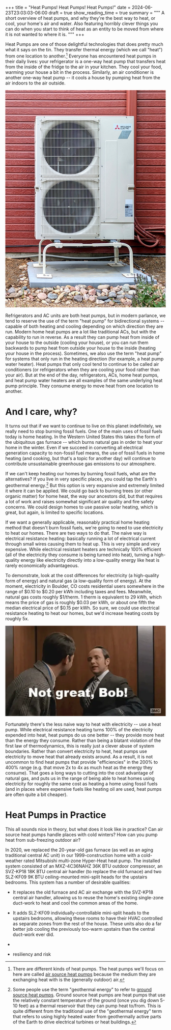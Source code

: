 +++
title = "Heat Pumps! Heat Pumps! Heat Pumps!"
date = 2024-06-23T23:03:03-06:00
draft = true
show_reading_time = true
summary = """
A short overview of heat pumps, and why they're the best way to heat,
or cool, your home's air and water. Also featuring horribly clever
things you can do when you start to think of heat as an entity to be
moved from where it is not wanted to where it is.
"""
+++

Heat Pumps are one of those delightful technologies that does pretty
much what it says on the tin. They transfer thermal energy (which we
call "heat") from one location to another.[^1] Everyone has
encountered heat pumps in their daily lives: your refrigerator is a
one-way heat pump that transfers heat from the inside of the fridge to
the air in your kitchen. They cool your food, warming your house a bit
in the process. Similarly, an air conditioner is another one-way heat
pump -- it cools a house by pumping heat from the air indoors to the
air outside.

[^1]: There are different kinds of heat pumps. The heat pumps we'll
focus on here are called [air source heat
pumps](https://en.wikipedia.org/wiki/Air_source_heat_pump) because the
medium they are exchanging heat with is the (generally outdoor) air.

!["The outdoor unit for an air source heat pump."](images/heatpump.jpg)

Refrigerators and AC units are both heat pumps, but in modern
parlance, we tend to reserve the use of the term "heat pump" for
bidirectional systems -- capable of both heating and cooling depending
on which direction they are run. Modern home heat pumps are a lot like
traditional ACs, but with the capability to run in reverse. As a
result they can pump heat from inside of your house to the outside
(cooling your house), or you can run them backwards to pump heat from
outside your house to the inside (heating your house in the
process). Sometimes, we also use the term "heat pump" for systems that
only run in the heating direction (for example, a heat pump water
heater). Heat pumps that only cool tend to continue to be called air
conditioners (or refrigerators when they are cooling your food rather
than your air). But at the end of the day, refrigerators, ACs, home
heat pumps, and heat pump water heaters are all examples of the same
underlying heat pump principle. They consume energy to move heat from
one location to another.

# And I care, why?

It turns out that if we want to continue to live on this planet
indefinitely, we really need to stop burning fossil fuels. One of the
main uses of fossil fuels today is home heating. In the Western United
States this takes the form of the ubiquitous gas furnace -- which
burns natural gas in order to heat your home in the winter. Even if we
succeed in converting all electrical generation capacity to non-fossil
fuel means, the use of fossil fuels in home heating (and cooking, but
that's a topic for another day) will continue to contribute
unsustainable greenhouse gas emissions to our atmosphere.

If we can't keep heating our homes by burning fossil fuels, what are
the alternatives? If you live in very specific places, you could tap
the Earth's geothermal energy.[^2] But this option is very expansive
and extremely limited it where it can be applied. We could go back to
burning trees (or other organic matter) for home heat, the way our
ancestors did, but that requires a lot of work and raises somewhat
significant air quality and fire safety concerns. We could design
homes to use passive solar heating, which is great, but again, is
limited to specific locations.

[^2]: Some people use the term "geothermal energy" to refer to [ground
source heat
pumps](https://en.wikipedia.org/wiki/Ground_source_heat_pump). Ground
source heat pumps are heat pumps that use the relatively constant
temperature of the ground (once you dig down 5-10 feet) as a thermal
reservoir that they can pump heat to/from. This is quite different
from the traditional use of the "geothermal energy" term that refers
to using highly heated water from geothermally active parts of the
Earth to drive electrical turbines or heat buildings.

If we want a generally applicable, reasonably practical home heating
method that doesn't burn fossil fuels, we're going to need to use
electricity to heat our homes. There are two ways to do that. The
naive way is electrical resistance heating: basically running a lot of
electrical current through small wires causing them to heat up. This
is very simple and very expensive. While electrical resistant heaters
are technically 100% efficient (all of the electricity they consume is
being turned into heat), turning a high-quality energy like
electricity directly into a low-quality energy like heat is rarely
economically advantageous.

To demonstrate, look at the cost differences for electricity (a
high-quality form of energy) and natural gas (a low-quality form of
energy). At the moment, electricity in Boulder, CO costs residential
users somewhere in the range of $0.10 to $0.20 per kWh including taxes
and fees. Meanwhile, natural gas costs roughly $1/therm. 1 therm is
equivalent to 29 kWh, which means the price of gas is roughly $0.03
per kWh, or about one fifth the median electrical price of $0.15 per
kWh. So sure, we could use electrical resistance heating to heat our
homes, but we'd increase heating costs by roughly 5x.

!["Not great, Bob!"](images/notgreatbob.webp)

Fortunately there's the less naive way to heat with electricity -- use
a heat pump. While electrical resistance heating turns 100% of the
electricity expended into heat, heat pumps do us one better -- they
provide more heat than the energy they consume. Rather than being a
blatant violation of the first law of thermodynamics, this is really
just a clever abuse of system boundaries. Rather than convert
electricity to heat, heat pumps use electricity to move heat that
already exists around. As a result, it is not uncommon to find heat
pumps that provide "efficiencies" in the 200% to 400% range (e.g. that
move 2x to 4x as much heat as the energy they consume). That goes a
long ways to cutting into the cost advantage of natural gas, and puts
us in the range of being able to heat homes using electricity for
roughly the same cost as heating a home using fossil fuels (and in
places where expensive fuels like heating oil are used, heat pumps are
often quite a bit cheaper).

# Heat Pumps in Practice

This all sounds nice in theory, but what does it look like in
practice? Can air source heat pumps handle places with cold winters?
How can you pump heat from sub-freezing outdoor air?

In 2020, we replaced the 20-year-old gas furnace (as well as an aging
traditional central AC unit) in our 1999-construction home with a
cold-weather rated Mitsubishi multi-zone Hyper-Heat heat pump. The
installed system consisted of an MXZ-4C36NAHZ 36K BTU outdoor
compressor, an SVZ-KP18 18K BTU central air handler (to replace the
old furnace) and two SLZ-KF09 9K BTU ceiling-mounted mini-split heads
for the upstairs bedrooms. This system has a number of desirable
qualities:

* It replaces the old furnace and AC air exchange with the SVZ-KP18
  central air handler, allowing us to reuse the home's existing
  single-zone duct-work to heat and cool the common areas of the home.
* It adds SLZ-KF09 individually-controllable mini-split heads to the
  upstairs bedrooms, allowing these rooms to have their HVAC
  controlled as separate zones from the rest of the house. These units
  also do a far better job cooling the previously too-warm upstairs
  than the central duct-work ever did.
* 

* resiliency and risk
